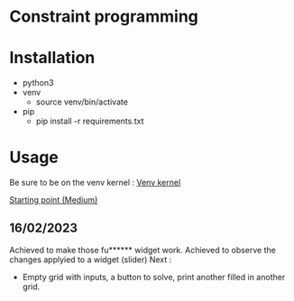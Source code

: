 # Constraint programming

# Installation

- python3
- venv
    - source venv/bin/activate         
- pip
    - pip install -r requirements.txt
    
# Usage

Be sure to be on the venv kernel :
[Venv kernel](./assets/venv-kernerl-set.png)

[Starting point (Medium)](https://towardsdatascience.com/introduction-to-linear-programming-in-python-9261e7eb44b)


## 16/02/2023
Achieved to make those fu****** widget work.
Achieved to observe the changes applyied to a widget (slider)
Next : 
- Empty grid with inputs, a button to solve, print another filled in another grid.